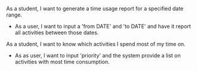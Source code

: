 As a student, I want to generate a time usage report for a specified date range.
- As a user, I want to input a 'from DATE' and 'to DATE' and have it report all activities between those dates.

As a student, I want to know which activities I spend most of my time on.
- As as user, I want to input 'priority' and the system provide a list on activities with most time consumption.
